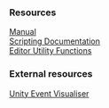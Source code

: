 ### Resources
[Manual](https://docs.unity3d.com/Manual/UnityEvents.html)  
[Scripting Documentation](https://docs.unity3d.com/ScriptReference/Events.UnityEvent.html)  
[Editor Utility Functions](https://docs.unity3d.com/ScriptReference/Events.UnityEventTools.html)  

### External resources
[Unity Event Visualiser](https://github.com/MephestoKhaan/UnityEventVisualizer)  